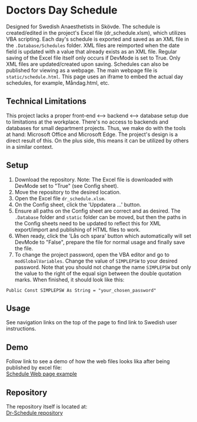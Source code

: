 # Doctors Day Schedule

Designed for Swedish Anaesthetists in Skövde. The schedule is created/edited in the project's Excel file (dr_schedule.xlsm), which utilizes VBA scripting. Each day's schedule is exported and saved as an XML file in the `.Database/Schedules` folder. XML files are reimported when the date field is updated with a value that already exists as an XML file. Regular saving of the Excel file itself only occurs if DevMode is set to True. Only XML files are updated/created upon saving. Schedules can also be published for viewing as a webpage. The main webpage file is `static/schedule.html`. This page uses an iframe to embed the actual day schedules, for example, Måndag.html, etc.

## Technical Limitations

This project lacks a proper front-end <--> backend <--> database setup due to limitations at the workplace. There's no access to backends and databases for small department projects. Thus, we make do with the tools at hand: Microsoft Office and Microsoft Edge. The project's design is a direct result of this. On the plus side, this means it can be utilized by others in a similar context.

## Setup

1. Download the repository. Note: The Excel file is downloaded with DevMode set to "True" (see Config sheet).
2. Move the repository to the desired location.
3. Open the Excel file `dr_schedule.xlsm`.
4. On the Config sheet, click the 'Uppdatera ...' button.
5. Ensure all paths on the Config sheet are correct and as desired. The `.Database` folder and `static` folder can be moved, but then the paths in the Config sheets need to be updated to reflect this for XML export/import and publishing of HTML files to work.
6. When ready, click the 'Lås och spara' button which automatically will set DevMode to "False", prepare the file for normal usage and finally save the file.
7. To change the project password, open the VBA editor and go to `modGlobalVariables`. Change the value of `SIMPLEPSW` to your desired password. Note that you should not change the name `SIMPLEPSW` but only the value to the right of the equal sign between the double quotation marks. When finished, it should look like this:
```vba
Public Const SIMPLEPSW As String = "your_chosen_password"
```

## Usage
See navigation links on the top of the page to find link to Swedish user instructions.

## Demo
Follow link to see a demo of how the web files looks lika after being published by excel file:  
[Schedule Web page example](https://andreas-thoren.github.io/Dr-Schedule/static/schedule.html)

## Repository
The repository itself is located at:  
[Dr-Schedule repository](https://github.com/andreas-thoren/Dr-Schedule)